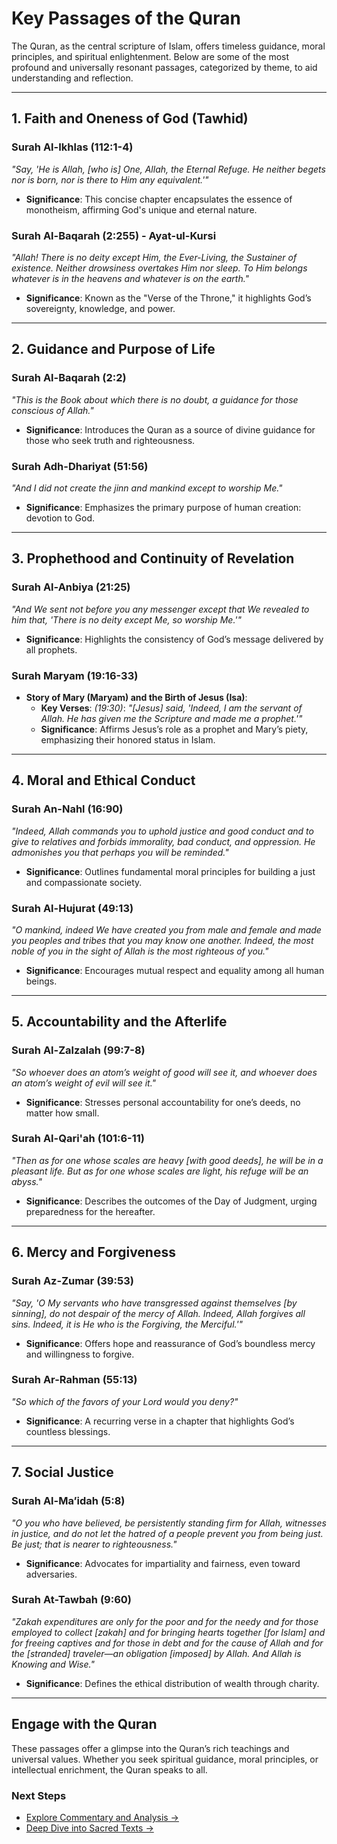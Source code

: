 # **Key Passages of the Quran**

The Quran, as the central scripture of Islam, offers timeless guidance, moral principles, and spiritual enlightenment. Below are some of the most profound and universally resonant passages, categorized by theme, to aid understanding and reflection.

---

## **1. Faith and Oneness of God (Tawhid)**

### **Surah Al-Ikhlas (112:1-4)**
*"Say, 'He is Allah, [who is] One, Allah, the Eternal Refuge. He neither begets nor is born, nor is there to Him any equivalent.'"*
- **Significance**: This concise chapter encapsulates the essence of monotheism, affirming God's unique and eternal nature.

### **Surah Al-Baqarah (2:255) - Ayat-ul-Kursi**
*"Allah! There is no deity except Him, the Ever-Living, the Sustainer of existence. Neither drowsiness overtakes Him nor sleep. To Him belongs whatever is in the heavens and whatever is on the earth."*
- **Significance**: Known as the "Verse of the Throne," it highlights God’s sovereignty, knowledge, and power.

---

## **2. Guidance and Purpose of Life**

### **Surah Al-Baqarah (2:2)**
*"This is the Book about which there is no doubt, a guidance for those conscious of Allah."*
- **Significance**: Introduces the Quran as a source of divine guidance for those who seek truth and righteousness.

### **Surah Adh-Dhariyat (51:56)**
*"And I did not create the jinn and mankind except to worship Me."*
- **Significance**: Emphasizes the primary purpose of human creation: devotion to God.

---

## **3. Prophethood and Continuity of Revelation**

### **Surah Al-Anbiya (21:25)**
*"And We sent not before you any messenger except that We revealed to him that, 'There is no deity except Me, so worship Me.'"*
- **Significance**: Highlights the consistency of God’s message delivered by all prophets.

### **Surah Maryam (19:16-33)**
- **Story of Mary (Maryam) and the Birth of Jesus (Isa)**:
  - **Key Verses**: *(19:30)*: *"[Jesus] said, 'Indeed, I am the servant of Allah. He has given me the Scripture and made me a prophet.'"*
  - **Significance**: Affirms Jesus’s role as a prophet and Mary’s piety, emphasizing their honored status in Islam.

---

## **4. Moral and Ethical Conduct**

### **Surah An-Nahl (16:90)**
*"Indeed, Allah commands you to uphold justice and good conduct and to give to relatives and forbids immorality, bad conduct, and oppression. He admonishes you that perhaps you will be reminded."*
- **Significance**: Outlines fundamental moral principles for building a just and compassionate society.

### **Surah Al-Hujurat (49:13)**
*"O mankind, indeed We have created you from male and female and made you peoples and tribes that you may know one another. Indeed, the most noble of you in the sight of Allah is the most righteous of you."*
- **Significance**: Encourages mutual respect and equality among all human beings.

---

## **5. Accountability and the Afterlife**

### **Surah Al-Zalzalah (99:7-8)**
*"So whoever does an atom’s weight of good will see it, and whoever does an atom’s weight of evil will see it."*
- **Significance**: Stresses personal accountability for one’s deeds, no matter how small.

### **Surah Al-Qari'ah (101:6-11)**
*"Then as for one whose scales are heavy [with good deeds], he will be in a pleasant life. But as for one whose scales are light, his refuge will be an abyss."*
- **Significance**: Describes the outcomes of the Day of Judgment, urging preparedness for the hereafter.

---

## **6. Mercy and Forgiveness**

### **Surah Az-Zumar (39:53)**
*"Say, 'O My servants who have transgressed against themselves [by sinning], do not despair of the mercy of Allah. Indeed, Allah forgives all sins. Indeed, it is He who is the Forgiving, the Merciful.'"*
- **Significance**: Offers hope and reassurance of God’s boundless mercy and willingness to forgive.

### **Surah Ar-Rahman (55:13)**
*"So which of the favors of your Lord would you deny?"*
- **Significance**: A recurring verse in a chapter that highlights God’s countless blessings.

---

## **7. Social Justice**

### **Surah Al-Ma’idah (5:8)**
*"O you who have believed, be persistently standing firm for Allah, witnesses in justice, and do not let the hatred of a people prevent you from being just. Be just; that is nearer to righteousness."*
- **Significance**: Advocates for impartiality and fairness, even toward adversaries.

### **Surah At-Tawbah (9:60)**
*"Zakah expenditures are only for the poor and for the needy and for those employed to collect [zakah] and for bringing hearts together [for Islam] and for freeing captives and for those in debt and for the cause of Allah and for the [stranded] traveler—an obligation [imposed] by Allah. And Allah is Knowing and Wise."*
- **Significance**: Defines the ethical distribution of wealth through charity.

---

## **Engage with the Quran**
These passages offer a glimpse into the Quran’s rich teachings and universal values. Whether you seek spiritual guidance, moral principles, or intellectual enrichment, the Quran speaks to all.

### **Next Steps**
- [Explore Commentary and Analysis →](commentary_and_analysis.md)
- [Deep Dive into Sacred Texts →](../index.md)
